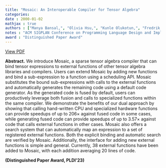 ```yaml
---
title: "Mosaic: An Interoperable Compiler for Tensor Algebra"
categories: 
date : 2000-01-02
mathjax : true
authors : ["Manya Bansal,", "Olivia Hsu,", "Kunle Olukotun,", "Fredrik Kjolstad."]
notes : "ACM SIGPLAN Conference on Programming Language Design and Implementation (to appear) (PLDI), June 2023"
award : "Distinguished Paper Award"
---
```



[View PDF](../../papers/pldi23main-p107-final.pdf)


**Abstract.**    We introduce Mosaic, a sparse tensor algebra compiler that can bind tensor expressions to external functions of other tensor algebra libraries and compilers. Users can extend Mosaic by adding new functions and bind a sub-expression to a function using a scheduling API. Mosaic substitutes the bound sub-expressions with calls to the external functions and automatically generates the remaining code using a default code generator. As the generated code is fused by default, users can productively leverage both fusion and calls to specialized functions within the same compiler. We demonstrate the benefits of our dual approach by showing that calling hand-written CPU and specialized hardware functions can provide speedups of up to $206\times$ against fused code in some cases, while generating fused code can provide speedups of up to $3.57\times$ against code that calls external functions in other cases.  Mosaic also offers a search system that can automatically map an expression to a set of registered external functions. Both the explicit binding and automatic search are verified by Mosaic. Additionally, the interface for adding new external functions is simple and general. Currently, 38 external functions have been added to Mosaic, with each addition averaging 20 lines of code.

**(Distinguished Paper Award, PLDI'23)**

